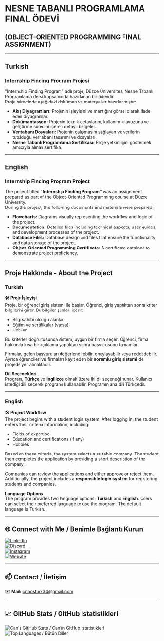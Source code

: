 #                                                                      NESNE TABANLI PROGRAMLAMA FINAL ÖDEVİ  
## (OBJECT-ORIENTED PROGRAMMING FINAL ASSIGNMENT)  

---

## Turkish  
### Internship Finding Program Projesi  
"Internship Finding Program" adlı proje, Düzce Üniversitesi Nesne Tabanlı Programlama dersi kapsamında hazırlanan bir ödevdir.  
Proje sürecinde aşağıdaki doküman ve materyaller hazırlanmıştır:  

- **Akış Diyagramları:** Projenin işleyişini ve mantığını görsel olarak ifade eden diyagramlar.  
- **Dokümantasyon:** Projenin teknik detaylarını, kullanım kılavuzunu ve geliştirme sürecini içeren detaylı belgeler.  
- **Veritabanı Dosyaları:** Projenin çalışmasını sağlayan ve verilerin tutulduğu veritabanı tasarımı ve dosyaları.  
- **Nesne Tabanlı Programlama Sertifikası:** Proje yetkinliğini göstermek amacıyla alınan sertifika.  

---

## English  
### Internship Finding Program Project  
The project titled **"Internship Finding Program"** was an assignment prepared as part of the Object-Oriented Programming course at Düzce University.  
During the project, the following documents and materials were prepared:  

- **Flowcharts:** Diagrams visually representing the workflow and logic of the project.  
- **Documentation:** Detailed files including technical aspects, user guides, and development processes of the project.  
- **Database Files:** Database design and files that ensure the functionality and data storage of the project.  
- **Object-Oriented Programming Certificate:** A certificate obtained to demonstrate project proficiency.  

---

## Proje Hakkında - About the Project  

### Turkish  
**🛠️ Proje İşleyişi**  
Proje, bir öğrenci giriş sistemi ile başlar. Öğrenci, giriş yaptıktan sonra kriter bilgilerini girer. Bu bilgiler şunları içerir:  

- Bilgi sahibi olduğu alanlar  
- Eğitim ve sertifikalar (varsa)  
- Hobiler  

Bu kriterler doğrultusunda sistem, uygun bir firma seçer. Öğrenci, firma hakkında kısa bir açıklama yaptıktan sonra başvurusunu tamamlar.  

Firmalar, gelen başvuruları değerlendirebilir, onaylayabilir veya reddedebilir. Ayrıca öğrencileri ve firmaları kayıt eden bir **sorumlu giriş sistemi** de projede yer almaktadır.  

**Dil Seçenekleri**  
Program, **Türkçe** ve **İngilizce** olmak üzere iki dil seçeneği sunar. Kullanıcı istediği dili seçerek programı kullanabilir. Programın ana dili Türkçedir.  

---

### English  
**🛠️ Project Workflow**  
The project begins with a student login system. After logging in, the student enters their criteria information, including:  

- Fields of expertise  
- Education and certifications (if any)  
- Hobbies  

Based on these criteria, the system selects a suitable company. The student then completes the application by providing a short description of the company.  

Companies can review the applications and either approve or reject them. Additionally, the project includes a **responsible login system** for registering students and companies.  

**Language Options**  
The program provides two language options: **Turkish** and **English**. Users can select their preferred language to use the program. The default language is Turkish.  

---

## 🌐 Connect with Me / Benimle Bağlantı Kurun
[![LinkedIn](https://img.shields.io/badge/LinkedIn-Can%20Öztürk-blue?style=for-the-badge&logo=linkedin)](https://www.linkedin.com/in/canzt/)  
[![Discord](https://img.shields.io/badge/Discord-Can%20Öztürk-5865F2?style=for-the-badge&logo=discord)](https://discord.gg/5s7zFDx8mC)  
[![Instagram](https://img.shields.io/badge/Instagram-cannztrk__-E4405F?style=for-the-badge&logo=instagram)](https://www.instagram.com/cannztrk_)  
[![Website](https://img.shields.io/badge/Website-ozturkk.com-1DA1F2?style=for-the-badge&logo=google-chrome)](https://ozturkk.com/)  

---

## 📫 Contact / İletişim
✉️ **Mail:** cnaosturk34@gmail.com  

---

## 📈 GitHub Stats / GitHub İstatistikleri
![Can's GitHub Stats / Can'ın GitHub İstatistikleri](https://github-readme-stats.vercel.app/api?username=can-ozturk&show_icons=true&theme=tokyonight)  
![Top Languages / Bütün Diller](https://github-readme-stats.vercel.app/api/top-langs/?username=can-ozturk&layout=compact&theme=tokyonight)

 